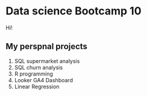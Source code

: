 # Data science Bootcamp 10
Hi! 

## My perspnal projects

1. SQL supermarket analysis
2. SQL churn analysis
3. R programming
4. Looker GA4 Dashboard
5. Linear Regression
